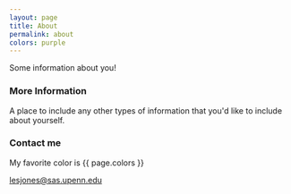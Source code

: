 ```yaml
---
layout: page
title: About
permalink: about
colors: purple
---
```


Some information about you!

### More Information

A place to include any other types of information that you'd like to include about yourself.

### Contact me

My favorite color is {{ page.colors }}

[lesjones@sas.upenn.edu](mailto:lesjones@sas.upenn.edu)
